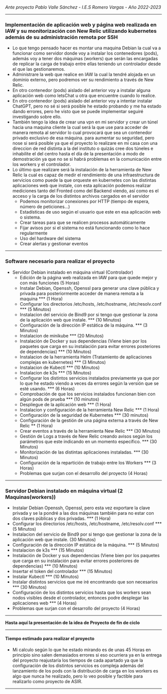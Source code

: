 *Ante proyecto Pablo Valle Sánchez - I.E.S Romero Vargas* - *Año 2022-2023*
***
### Implementación de aplicación web y página web realizada en IAW y su monitorización con New Relic utilizando kubernetes además de su administración remota por SSH
- Lo que tengo pensado hacer es montar una maquina Debian la cual va a funcionar como servidor donde voy a instalar los contenedores (pods), además voy a tener dos máquinas (workers) que serán las encargadas de replicar la carga de trabajo entre ellas teniendo un controlador desde el que las gestionaremos. 
-  Administrare la web que realice en IAW la cual la tendré alojada en un dominio externo, pero podremos ver su rendimiento a través de New Relic.
- En otro contenedor (pods) aislado del anterior voy a instalar alguna aplicación web como letsChat u otra que encuentre cuando lo realice.
- En otro contenedor (pods) aislado del anterior voy a intentar instalar ChatGPT, pero no sé si será posible he estado probando y me ha estado dando errores, pero he visto que se puede implementar seguiré investigando sobre ello.
- También tengo la idea de crear una vpn en mi servidor y crear un túnel hacia una maquina cliente la cual será la que use para acceder de manera remota al servidor lo cual provocará que sea un contenedor privado exclusivo de esa máquina. para aumentar su seguridad, pero nose si será posible ya que el proyecto lo realizare en mi casa con una direccion de red distinta a la del instituto o quizás cree dos túneles e inhabilite el del centro hasta el día de la presentación a modo de demostración ya que no se si habrá problemas en la comunicación entre los workers y el controlador.
 - Lo último que realizare será la instalación de la herramienta de New Relic la cual es capaz de medir el rendimiento de una infraestructura de servicios como puede la que orqueste en kubernetes con las distintas aplicaciones web que instale, con esta aplicación podemos realizar mediciones tanto del Fronted como del Backend viendo, así como es el acceso y la carga de los distintos archivos cargados en el servidor
   * Podemos monitorizar conexiones por HTTP (tiempo de espera, número de peticiones...)
   * Estadísticas de uso según el usuario que este en esa aplicación web o sistema.
   * Crear tareas para que se realicen procesos automáticamente
   * Fijar avisos por si el sistema no está funcionando como lo hace regularmente
   * Uso del hardware del sistema
   * Crear alertas y gestionar eventos
***
### Software necesario para realizar el proyecto
- Servidor Debian instalado en máquina virtual (Controlador)
  * Edición de la página web realizada en IAW para que quede mejor y con más funciones (5 Horas)
  * Instalar Debian, Openssh, Openssl para generar una clave pública y privada para posteriormente acceder de manera remota a la maquina *** (1 Hora)
  * Configurar los directorios /etc/hosts, /etc/hostname, /etc/resolv.conf *** (5 Minutos)
  * Instalacion del servicio de Bind9 por si tengo que gestionar la zona de la aplicación web que instale. *** (10 Minutos)
  * Configuración de la dirección IP estática de la máquina. *** (3 Minutos)
  * Instalacion de minikube *** (20 Minutos)
  * Instalación de Docker y sus dependencias (Viene bien por los paquetes que carga en su instalación para evitar errores posteriores de dependencias) *** (10 Minutos)
  * Instalacion de la herramienta Helm (Tratamiento de aplicaciones complejas en kubernetes) *** (3 Minutos)
  * Instalacion de Kubectl *** (10 Minutos)
  * Instalacion de k3s *** (15 Minutos)
  * Configurar los distintos servicios instalados previamente ya que por lo que he estado viendo a veces da errores según la versión que se esté usando. *** (6 Horas)
  * Comprobación de que los servicios instalados funcionan bien con algún pods de prueba *** (10 minutos)
  * Despliegue de la aplicación web *** (1 Hora)
  * Instalacion y configuración de la herramienta New Relic *** (1 Hora) 
  * Configuración de la seguridad de Kubernetes *** (30 minutos)
  * Configuración de la gestión de una página externa a través de New Relic ** (1 Hora)
  * Crear eventos a través de la herramienta New Relic *** (30 Minutos)
  * Gestión de Logs a través de New Relic creando avisos según los parámetros que este indicando en un momento especifico. *** (30 Minutos) 
  * Monitorización de las distintas aplicaciones instaladas. *** (30 Minutos)
  * Configuración de la repartición de trabajo entre los Workers *** (3 Horas)
  * Problemas que surjan con el desarrollo del proyecto (4 Horas)
***
### Servidor Debian instalado en máquina virtual (2 Maquinas(workers))
  * Instalar Debian Openssh, Openssl, pero esta vez exportare la clave privada y se la pondré a las dos máquinas también para no estar con dos claves públicas y dos privadas. *** (1 Hora)
  * Configurar los directorios /etc/hosts, /etc/hostname, /etc/resolv.conf *** (5 Minutos)
  * Instalacion del servicio de Bind9 por si tengo que gestionar la zona de la aplicación web que instale. (30 Minutos)
  * Configuración de la dirección IP estática de la máquina. *** (5 Minutos)
  * Instalacion de k3s *** (15 Minutos)
  * Instalación de Docker y sus dependencias (Viene bien por los paquetes que carga en su instalación para evitar errores posteriores de dependencias) *** (10 Minutos)
  * Insertar el token del controlador *** (15 Minutos)
  * Instalar Kubectl *** (10 Minutos)
  * Instalar distintos servicios que me iré encontrando que son necesarios *** (30 Minutos)
  * Configuración de los distintos servicios hasta que los workers sean nodos visibles desde el controlador, entonces podre desplegar las aplicaciones web *** (4 Horas)
  * Problemas que surjan con el desarrollo del proyecto (4 Horas)
***
**Hasta aquí la presentación de la idea de Proyecto de fin de ciclo**
***
#### Tiempo estimado para realizar el proyecto
* Mi calculo según lo que he estado mirando es de unas 45 Horas en principio sino salen demasiados errores si eso ocurriera ya en la entrega del proyecto reajustaría los tiempos de cada apartado ya que la configuración de los distintos servicios es compleja además del lanzamiento de los pods con la distribución de carga en los workers es algo que nunca he realizado, pero lo veo posible y factible para realizarlo como proyecto de ASIR.
***

